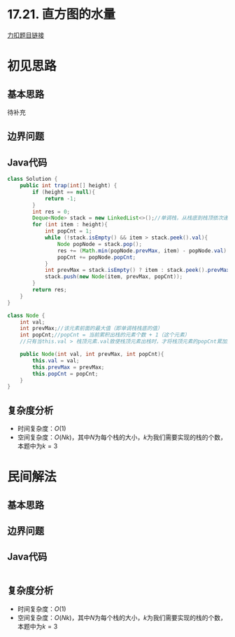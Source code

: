 # 17.21. 直方图的水量

[力扣题目链接](https://leetcode-cn.com/problems/volume-of-histogram-lcci/)


# 初见思路

## 基本思路
待补充

## 边界问题


## Java代码
```java
class Solution {
    public int trap(int[] height) {
        if (height == null){
            return -1;
        }
        int res = 0;
        Deque<Node> stack = new LinkedList<>();//单调栈，从栈底到栈顶依次递减
        for (int item : height){
            int popCnt = 1;
            while (!stack.isEmpty() && item > stack.peek().val){
                Node popNode = stack.pop();
                res += (Math.min(popNode.prevMax, item) - popNode.val) * popNode.popCnt;
                popCnt += popNode.popCnt;
            }
            int prevMax = stack.isEmpty() ? item : stack.peek().prevMax;
            stack.push(new Node(item, prevMax, popCnt));
        }
        return res;
    }
}

class Node {
    int val; 
    int prevMax;//该元素前面的最大值（即单调栈栈底的值）
    int popCnt;//popCnt = 当前累积出栈的元素个数 + 1（这个元素）
    //只有当this.val > 栈顶元素.val致使栈顶元素出栈时，才将栈顶元素的popCnt累加到this.popCnt上

    public Node(int val, int prevMax, int popCnt){
        this.val = val;
        this.prevMax = prevMax;
        this.popCnt = popCnt;
    }
}
```

## 复杂度分析
- 时间复杂度：$O(1)$
- 空间复杂度：$O(Nk)$，其中$N$为每个栈的大小，$k$为我们需要实现的栈的个数，本题中为$k=3$


# 民间解法

## 基本思路


## 边界问题


## Java代码
```java

```

## 复杂度分析
- 时间复杂度：$O(1)$
- 空间复杂度：$O(Nk)$，其中$N$为每个栈的大小，$k$为我们需要实现的栈的个数，本题中为$k=3$